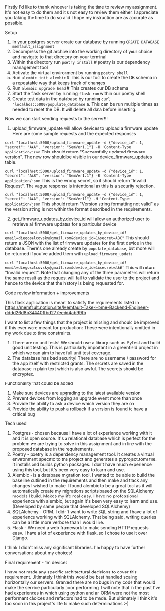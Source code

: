 Firstly I'd like to thank whoever is taking the time to review my assignment. It's not easy to do them and it's not easy
to review them either. I appreciate you taking the time to do so and I hope my instruction are as accurate as possible.


Setup

1. In your postgres server create our database by running `CREATE DATABASE memfault_assignment`
2. Decompress the git archive into the working directory of your choice and navigate to that directory on your terminal
3. Within the directory run `poetry install` # poetry is our dependency management tool
4. Activate the virtual environment by running `poetry shell`
5. Run `alembic init alembic` # This is our tool to create the DB schema in a repeatable way that keeps track of changes
6. Run `alembic upgrade head` # This creates our DB schema
7. Start the flask server by running `flask run` within our poetry shell
8. Create test data in the database by running `curl "localhost:5000/populate_database`
      a. This can be run multiple times as needed to reset the DB. It will delete all data before inserting. 

Now we can start sending requests to the server!!! 

1. upload_firmware_update will allow devices to upload a firmware update
Here are some sample requests and the expected responses

`curl "localhost:5000/upload_firmware_update -d {"device_id": 1, "secret": "AAA", "version": "SemVer1.1"} -H 'Content-Type: application/json`
This should return "Successfully updated firmware version". The new row should be visible in our device_firmware_updates table.

`curl "localhost:5000/upload_firmware_update -d {"device_id": 1, "secret": "AAB", "version": "SemVer1.1"} -H 'Content-Type: application/json`
This is the wrong secret, so it should return "Invalid Request". The vague response is intentional as this is a security rejection.

`curl "localhost:5000/upload_firmware_update -d {"device_id": 1, "secret": "AAA", "version": "SemVer11"} -H 'Content-Type: application/json`
This should return "Version string formatting not valid" as the version string is not within the format described in the requirements.

2. get_firmware_updates_by_device_id will allow an authorized user to retrieve all firmware updates for a particular device

`curl "localhost:5000/get_firmware_updates_by_device_id?email=diegosalcovsky@gmail.com&device_id=1&secret=ABC"`
This should return a JSON with the list of firmware updates for the first device in the database. There's one 
already create by `populate_database`, but more will be returned if you've added them with `upload_firmware_update`

`curl "localhost:5000/get_firmware_updates_by_device_id?email=diegosalcovsky@gmail.com&device_id=1&secret=ABE"`
This will return "Invalid request". Note that changing any of the three parameters will return the same result as the
request will fail to validate the user to the project and hence to the device that the history is being requested for.


Code review information + improvements

This flask application is meant to satisfy the requirements listed in 
https://memfault.notion.site/Memfault-Take-Home-Backend-Engineer-dddd26d8b34440ffbd277eedd4ab99fb

I want to list a few things that the project is missing and should be improved if this ever were meant for production:
These were intentionally omitted in my work due to time constraints.

1. There are no unit tests! We should use a library such as PyTest and build good unit testing. This is particularly 
important in a greenfield project in which we can aim to have full unit test coverage.
2. The database has bad security! There are no username / password for the app itself with restricted grants. The secrets
are saved in the database in plain text which is also awful. The secrets should be encrypted.

Functionality that could be added
1. Make sure devices are upgrading to the latest available version
2. Prevent devices from logging an upgrade event more than once
3. Provide the ability to ask a device which version they are on
4. Provide the ability to push a rollback if a version is found to have a critical bug


Tech used
1. Postgres - chosen because I have a lot of experience working with it and it is open source. It's a relational database
which is perfect for the problem we are trying to solve in this assignment and in line with the proposed database in the 
requirements.
2. Poetry - poetry is a dependency management tool. It creates a virtual environment specific to
the project and generates a pyproject.toml file. It installs and builds python packages. I don't have much experience 
using this tool, but it's been very easy to learn and use. 
3. Alembic - is a database migration tool. I wanted to be able to build the baseline outlined in the requirements and 
then make and track any changes I wished to make. I found alembic to be a great tool as it will automatically create my
migrations scripts based on the SQLAlchemy models I build. Makes my life real easy. I have no professional experience with
alembic, but again it's been very easy to learn and use. (Developed by same people that developed SQLAlchemy)
4. SQLAlchemy - ORM. I didn't want to write SQL string and I have a lot of experience working with SQLAlchemy. That being
said, writing queries can be a little more verbose than I would like.
5. Flask - We need a web framework to make sending HTTP requests easy. I have a lot of experience with flask, so I chose
to use it over Django.

I think I didn't miss any significant libraries. I'm happy to have further conversations about my choices!


Final requirement - 1m devices

I have not made any specific architectural decisions to cover this requirement. Ultimately I think this would be best
handled scaling horizontally our servers. Granted there are no bugs in my code that would make the service particularly 
poor performing. I will note that in the past I've had experiences in which using python and an ORM were not the most
performant choices and refactors had to be made. But ultimately I think it's too soon in this project's life to make such
determinations :-)